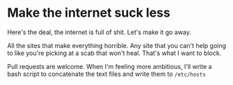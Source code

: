 # Make the internet suck less

Here's the deal, the internet is full of shit. Let's make it go away.

All the sites that make everything horrible. Any site that you can't help going to like you're picking at a scab that won't heal. That's what I want to block.

Pull requests are welcome. When I'm feeling more ambitious, I'll write a bash script to concatenate the text files and write them to `/etc/hosts`

